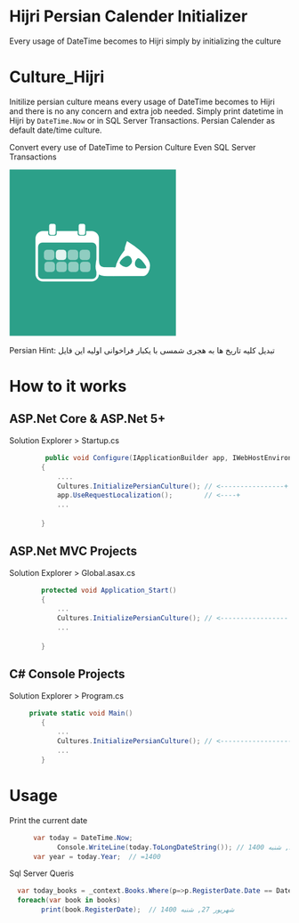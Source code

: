 # Hijri Persian Calender Initializer
Every usage of DateTime becomes to Hijri simply by initializing the culture

# Culture_Hijri
Initilize persian culture means every usage of DateTime becomes to Hijri and there is no any concern and extra job needed.
Simply print datetime in Hijri by `DateTime.Now` or in SQL Server Transactions.
Persian Calender as default date/time culture.

Convert every use of DateTime to Persion Culture
Even SQL Server Transactions

![Screenshot](Peyman.HijriPersianCalenderInitializer/Banner.png)

Persian Hint:      تبدیل کلیه  تاریخ ها به هجری شمسی
  با یکبار فراخوانی اولیه این فایل

# How to it works

## ASP.Net Core & ASP.Net 5+
Solution Explorer > Startup.cs
```csharp
         public void Configure(IApplicationBuilder app, IWebHostEnvironment env)
        {
            ....
            Cultures.InitializePersianCulture(); // <----------------+ add these lines
            app.UseRequestLocalization();        // <----+
            ...

        }
```

## ASP.Net MVC Projects
Solution Explorer > Global.asax.cs
```csharp
        protected void Application_Start()
        {
            ...
            Cultures.InitializePersianCulture(); // <----------------- add this line
            ...

        }
```


## C# Console Projects

Solution Explorer > Program.cs
```csharp
     private static void Main()
        {
            ...
            Cultures.InitializePersianCulture(); // <------------------ add this line
            ...
        }
```


# Usage
Print the current date

```csharp
      var today = DateTime.Now;
            Console.WriteLine(today.ToLongDateString()); // 1400 شهریور 27, شنبه
      var year = today.Year;  // =1400
```

Sql Server Queris
```csharp
  var today_books = _context.Books.Where(p=>p.RegisterDate.Date == DateTime.Now.Date);  // fetch books registered today
  foreach(var book in books)
        print(book.RegisterDate);  // 1400 شهریور 27, شنبه
```


